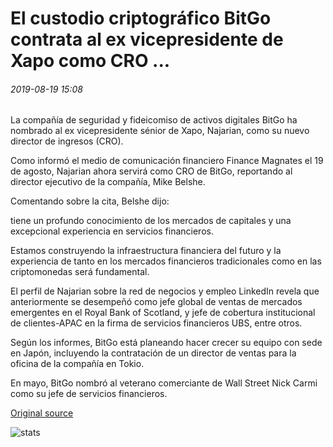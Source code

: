 # El custodio criptográfico BitGo contrata al ex vicepresidente de Xapo como CRO ...

###### 2019-08-19 15:08

La compañía de seguridad y fideicomiso de activos digitales BitGo ha nombrado al ex vicepresidente sénior de Xapo, Najarian, como su nuevo director de ingresos (CRO).

Como informó el medio de comunicación financiero Finance Magnates el 19 de agosto, Najarian ahora servirá como CRO de BitGo, reportando al director ejecutivo de la compañía, Mike Belshe.

Comentando sobre la cita, Belshe dijo:

tiene un profundo conocimiento de los mercados de capitales y una excepcional experiencia en servicios financieros.

Estamos construyendo la infraestructura financiera del futuro y la experiencia de tanto en los mercados financieros tradicionales como en las criptomonedas será fundamental.

El perfil de Najarian sobre la red de negocios y empleo LinkedIn revela que anteriormente se desempeñó como jefe global de ventas de mercados emergentes en el Royal Bank of Scotland, y jefe de cobertura institucional de clientes-APAC en la firma de servicios financieros UBS, entre otros.

Según los informes, BitGo está planeando hacer crecer su equipo con sede en Japón, incluyendo la contratación de un director de ventas para la oficina de la compañía en Tokio.

En mayo, BitGo nombró al veterano comerciante de Wall Street Nick Carmi como su jefe de servicios financieros.

[Original source](https://cointelegraph.com/news/crypto-custodian-bitgo-hires-former-xapo-vice-president-as-cro)

![stats](https://c.statcounter.com/11760860/0/a89fa40b/1/ "stats")